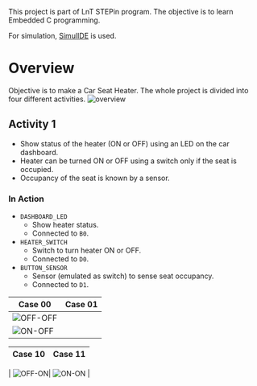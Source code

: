 This project is part of LnT STEPin program. The objective is to learn Embedded C programming.

For simulation, [SimulIDE](https://github.com/riuandg5/lnt-emb-c-activities/blob/master/images/overview.png?raw=true) is used.

# Overview
Objective is to make a Car Seat Heater. The whole project is divided into four different activities.
![overview](https://user-images.githubusercontent.com/86160630/126757412-35739259-3b69-46ac-a710-41c532277fce.png)

## Activity 1
* Show status of the heater (ON or OFF) using an LED on the car dashboard.
* Heater can be turned ON or OFF using a switch only if the seat is occupied.
* Occupancy of the seat is known by a sensor.

### In Action
* `DASHBOARD_LED`
    * Show heater status.
    * Connected to `B0`.
* `HEATER_SWITCH`
    * Switch to turn heater ON or OFF.
    * Connected to `D0`.
* `BUTTON_SENSOR`
    * Sensor (emulated as switch) to sense seat occupancy.
    * Connected to `D1`.

| Case 00                            | Case 01                            |
|------------------------------------|------------------------------------|
|![OFF-OFF](https://user-images.githubusercontent.com/86160630/126874716-8bbcc633-257f-49e7-b9c0-8539969d58d2.png) | 
![ON-OFF](https://user-images.githubusercontent.com/86160630/126874756-05db81fe-65d9-4f7f-8e19-aac7ca1ccc2d.png) |

| Case 10                            | Case 11                            |
|------------------------------------|------------------------------------|
| 
![OFF-ON](https://user-images.githubusercontent.com/86160630/126874796-e3948e32-d2cd-438a-8f19-3e43d3a0fcb8.png)| 
![ON-ON](https://user-images.githubusercontent.com/86160630/126874818-f53edcad-7119-4768-ae70-c76692a08e02.png) |
